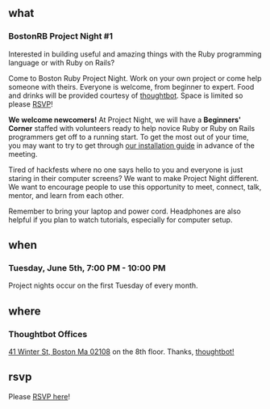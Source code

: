 ## what
### BostonRB Project Night #1

Interested in building useful and amazing things with the Ruby
programming language or with Ruby on Rails?

Come to Boston Ruby Project Night.  Work on your own project or come
help someone with theirs.  Everyone is welcome, from beginner to expert.
Food and drinks will be provided courtesy of
[thoughtbot](http://thoughtbot.com/).  Space is limited so please
[RSVP][rsvp]!

[rsvp]:http://guestlistapp.com/events/107526

**We welcome newcomers!**  At Project Night, we will have a **Beginners'
Corner** staffed with volunteers ready to help novice Ruby or Ruby on
Rails programmers get off to a running start. To get the most out of
your time, you may want to try to get through [our installation
guide](/install) in advance of the meeting.  

Tired of hackfests where no one says hello to you and everyone is just
staring in their computer screens? We want to make Project Night
different. We want to encourage people to use this opportunity to meet,
connect, talk, mentor, and learn from each other.

Remember to bring your laptop and power cord.  Headphones are also
helpful if you plan to watch tutorials, especially for computer setup.

## when
### Tuesday, June 5th, 7:00 PM - 10:00 PM

Project nights occur on the first Tuesday of every month.

## where
### Thoughtbot Offices

[41 Winter St, Boston Ma 02108](http://maps.google.com/maps?f=q&source=s_q&hl=en&geocode=&q=41+winter+street+boston+ma+02108&sll=37.0625,-95.677068&sspn=59.597077,135.263672&ie=UTF8&hq=&hnear=41+Winter+St,+Boston,+Suffolk,+Massachusetts+02108&z=17)
on the 8th floor. Thanks, [thoughtbot!](http://thoughtbot.com/)

## rsvp

Please [RSVP here][rsvp]!

